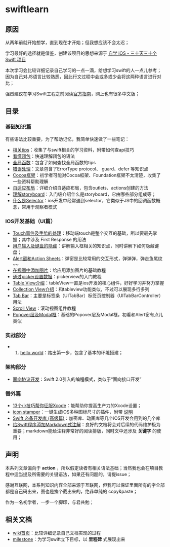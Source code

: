 # swiftlearn

## 原因

从两年前就开始想学，直到现在才开始；但我想应该不会太迟；

学习最好的途径就是借鉴，创建该项目的思想来源于 [自学 iOS - 三十天三十个 Swift 项目](http://www.jianshu.com/p/52032bc4cbe4#) 

本次学习会比较详细记录自己学习的一点一滴，给想学习swift的人一点儿参考；因为自己对JS语言比较熟悉，因此行文过程中会或多或少会将这两种语言进行对比；

强烈建议在学习Swift工程之前阅读[官方指南](https://developer.apple.com/library/ios/documentation/Swift/Conceptual/Swift_Programming_Language/GuidedTour.html#)，网上也有很多中文版；

## 目录

### 基础知识篇

有些语法比较重要，为了帮助记忆，我简单快速做了一些笔记：
 - [相关tips](./basic/tips.md)：收集了与swift相关的学习资料，附带如何查api技巧
 - [看懂闭包](./basic/closure.md)：快速理解闭包的语法
 - [全局函数](./basic/inner-fn.md)：包含了如何查找全局函数的tips
 - [错误处理](./basic/error-handle.md)：文章包含了ErrorType protocol、 guard、defer 等知识点
 - [Cocoa框架](./basic/cocoa.md)：初学者可能对Cocoa框架、Foundation框架不太清楚，收集了一些资料帮助理解
 - [自适应布局](./basic/adaptive.md)：详细介绍自适应布局，包含outlets、actions创建的方法
 - [理解storyboard](./basic/storyboard.md)：入门级介绍什么是storyboard，它由哪些部分组成等；
 - [什么是Selector](./basic/selector.md)：ios开发中经常遇到selector，它类似于JS中的回调函数概念，常用于观察者模式


### IOS开发基础（UI篇）
 - [Touch事件及手势的处理](./dev-basic/touch.md)：移动端touch是整个交互的基础，所以要最先掌握；其中涉及 First Response 的用法
 - [用户输入及键盘的隐藏](./dev-basic/keyboard.md)：讲解输入框相关的知识点，同时讲解下如何隐藏键盘；
 - [Alert窗和Action Sheets](./dev-basic/alert.md)：弹窗是比较常用的交互形式，弹弹弹，弹走鱼尾纹~~
 - [在视图中添加图片](./dev-basic/image.md)：给应用添加图片的基础教程
 - [通过picker设置数据](./dev-basic/picker.md)：pickerview的入门教程
 - [Table View介绍](./dev-basic/tableview.md)：tableView一直是ios开发的核心组件，好好学习并努力掌握
 - [Collection View介绍](./dev-basic/collection.md)：和tableview功能类似，不过可以展现多行多列
 - [Tab Bar](./dev-basic/tabbar.md)：主要是标签条（UITabBar）标签页控制器（UITabBarController）用法
 - [Scroll View](./dev-basic/scrollview.md)：滚动视图组件教程
 - [Popover层及Modal框](./dev-basic/popover.md)：基础的Popover层及Modal框，初看和Alert窗有点儿类似

### 实战部分

 - 1. [hello world](./hello-world/README.md)：踏出第一步，包含了基本的环境搭建；


### 架构部分
 - [面向协议开发](./struct/protocol.md)：Swift 2.0引入的编程模式，类似于“面向接口开发”

### 番外篇
 - [13个小技巧帮你征服Xcode](http://benbeng.leanote.com/post/13%E4%B8%AA%E5%B0%8F%E6%8A%80%E5%B7%A7%E5%B8%AE%E4%BD%A0%E5%BE%81%E6%9C%8DXcode)：能帮助你提高生产力的Xcode设置；
 - [icon stamper](https://github.com/tylergaw/icon-stamper)：一键生成iOS多种图标尺寸的插件，附带 [说明](http://www.ui.cn/detail/77876.html)
 - [Swift 必备开发库 (高级篇)](http://www.jianshu.com/p/f38f1882dcc7)：加密库、动画库等几个iOS开发会用到的几个库
 - [给Swift程序添加Markdown式注解](http://www.appcoda.com.tw/swift-markdown/)：良好的文档将会对后续的代码维护极为重要；markdown能给注释非常好的阅读排版，同时文中还涉及 **关键字** 的使用；



## 声明

本系列文章偏向于 **action** ，所以假定读者有相关语法基础；当然我也会在项目教程中适当提及所需要的关键语法，如果还有问题的，请提issue；

感谢互联网，本系列知识内容全部来源于互联网，但我可以保证里面所有的字全部都是自己码出来，图也是挨个截出来的，绝非单纯的 copy&paste；

作为一名初学者，一步一个脚印，与君共勉；

## 相关文档

 - [wiki首页](https://github.com/boycgit/swiftlearn/wiki)：比较详细记录自己文档实现的过程
 - [milestone](https://github.com/boycgit/swiftlearn/milestones)：为学习swift立下目标，以 **里程碑** 式展现出来
